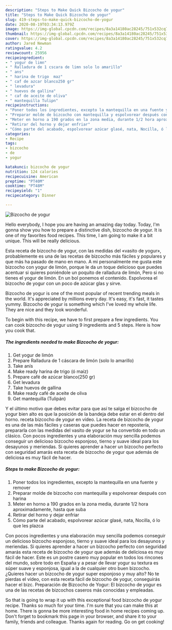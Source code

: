 ```yaml
---
description: "Steps to Make Quick Bizcocho de yogur"
title: "Steps to Make Quick Bizcocho de yogur"
slug: 419-steps-to-make-quick-bizcocho-de-yogur
date: 2020-08-19T03:34:13.979Z
image: https://img-global.cpcdn.com/recipes/8a3a14180ac28245/751x532cq70/bizcocho-de-yogur-foto-principal.jpg
thumbnail: https://img-global.cpcdn.com/recipes/8a3a14180ac28245/751x532cq70/bizcocho-de-yogur-foto-principal.jpg
cover: https://img-global.cpcdn.com/recipes/8a3a14180ac28245/751x532cq70/bizcocho-de-yogur-foto-principal.jpg
author: Jared Newman
ratingvalue: 4.2
reviewcount: 25956
recipeingredient:
- " yogur de limn"
- " Ralladura de 1 cscara de limn solo lo amarillo"
- " ans"
- " harina de trigo  maz"
- " caf de azcar blanco250 gr"
- " levadura"
- " huevos de gallina"
- " caf de aceite de oliva"
- " mantequilla Tulipn"
recipeinstructions:
- "Poner todos los ingredientes, excepto la mantequilla en una fuente y remover"
- "Preparar molde de bizcocho con mantequilla y espolvorear después con harina"
- "Meter en horno a 190 grados en la zona media, durante 1/2 hora aproximadamente, hasta que suba"
- "Retirar del horno y dejar enfriar"
- "Cómo parte del acabado, espolvorear azúcar glasé, nata, Nocilla, ó lo que les plazca"
categories:
- Recipe
tags:
- bizcocho
- de
- yogur

katakunci: bizcocho de yogur 
nutrition: 124 calories
recipecuisine: American
preptime: "PT40M"
cooktime: "PT48M"
recipeyield: "1"
recipecategory: Dinner

---
```



![Bizcocho de yogur](https://img-global.cpcdn.com/recipes/8a3a14180ac28245/751x532cq70/bizcocho-de-yogur-foto-principal.jpg)

Hello everybody, I hope you are having an amazing day today. Today, I'm gonna show you how to prepare a distinctive dish, bizcocho de yogur. It is one of my favorites food recipes. This time, I am going to make it a bit unique. This will be really delicious.

Esta receta de bizcocho de yogur, con las medidas del «vasito de yogur», probablemente es una de las recetas de bizcocho más fáciles y populares y que más ha pasado de mano en mano. A mi personalmente me gusta este bizcocho con yogur de limón, porque le da un toque delicioso que puedes acentuar si quieres poniéndole un poquito de ralladura de limón, Pero si no tienes el yogur de limón. En un bol ponemos el contenido. Espolvorea el bizcocho de yogur con un poco de azúcar glas y sirve.

Bizcocho de yogur is one of the most popular of recent trending meals in the world. It's appreciated by millions every day. It's easy, it's fast, it tastes yummy. Bizcocho de yogur is something which I've loved my whole life. They are nice and they look wonderful.


To begin with this recipe, we have to first prepare a few ingredients. You can cook bizcocho de yogur using 9 ingredients and 5 steps. Here is how you cook that.

<!--inarticleads1-->

##### The ingredients needed to make Bizcocho de yogur:

1. Get  yogur de limón
1. Prepare  Ralladura de 1 cáscara de limón (solo lo amarillo)
1. Take  anís
1. Make ready  harina de trigo (ó maíz)
1. Prepare  café de azúcar blanco(250 gr)
1. Get  levadura
1. Take  huevos de gallina
1. Make ready  café de aceite de oliva
1. Get  mantequilla (Tulipán)


Y el último motivo que debes evitar para que así te salga el bizcocho de yogur bien alto es que la posición de la bandeja debe estar en el dentro del horno. receta bizcocho de yogur en vídeo. La receta de bizcocho de yogur es una de las más fáciles y caseras que puedes hacer en repostería, prepararla con las medidas del vasito de yogur se ha convertido en todo un clásico. Con pocos ingredientes y una elaboración muy sencilla podemos conseguir un delicioso bizcocho esponjoso, tierno y suave ideal para los desayunos y meriendas. Si quieres aprender a hacer un bizcocho perfecto con seguridad amarás esta receta de bizcocho de yogur que además de deliciosa es muy fácil de hacer. 

<!--inarticleads2-->

##### Steps to make Bizcocho de yogur:

1. Poner todos los ingredientes, excepto la mantequilla en una fuente y remover
1. Preparar molde de bizcocho con mantequilla y espolvorear después con harina
1. Meter en horno a 190 grados en la zona media, durante 1/2 hora aproximadamente, hasta que suba
1. Retirar del horno y dejar enfriar
1. Cómo parte del acabado, espolvorear azúcar glasé, nata, Nocilla, ó lo que les plazca


Con pocos ingredientes y una elaboración muy sencilla podemos conseguir un delicioso bizcocho esponjoso, tierno y suave ideal para los desayunos y meriendas. Si quieres aprender a hacer un bizcocho perfecto con seguridad amarás esta receta de bizcocho de yogur que además de deliciosa es muy fácil de hacer. Este es un postre casero muy popular en todos los rincones del mundo, sobre todo en España y a pesar de llevar yogur su textura es súper suave y esponjosa, igual a la de cualquier otro buen bizcocho. ¿Quieres hacer un bizcocho de yogur super esponjoso y muy alto? No te pierdas el vídeo, con esta receta fácil de bizcocho de yogur, conseguirás hacer el bizc. Preparación de Bizcocho de Yogur: El bizcocho de yogur es una de las recetas de bizcochos caseros más conocidas y empleadas. 

So that is going to wrap it up with this exceptional food bizcocho de yogur recipe. Thanks so much for your time. I'm sure that you can make this at home. There is gonna be more interesting food in home recipes coming up. Don't forget to bookmark this page in your browser, and share it to your family, friends and colleague. Thanks again for reading. Go on get cooking!
